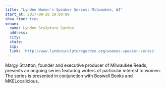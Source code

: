 ```yaml
---
title: "Lynden Women's Speaker Series: Milwaukee, WI"
start_at: 2017-09-28 19:00:00
show_time: true
venue:
  name: Lynden Sculpture Garden
  address:
  city:
  state:
  zip:
  link: 'http://www.lyndensculpturegarden.org/womens-speaker-series'
---
```



Margy Stratton, founder and executive producer of Milwaukee Reads, presents an ongoing series featuring writers of particular interest to women. The series is presented in conjunction with Boswell Books and MKELocalicious.